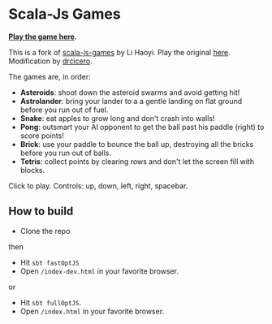 <h1>Scala-Js Games</h1>
<p><b><a href="http://drcicero.github.io/scala-js-games/">Play the game here</a>.</b></p>
<p>
        This is a fork of <a href="https://github.com/lihaoyi/scala-js-games">scala-js-games</a> by Li Haoyi.
        Play the original <a href="http://lihaoyi.github.io/scala-js-games/">here</a>.
        Modification by <a href="https://github.com/drcicero">drcicero</a>.
</p>
<p>
    The games are, in order:

<ul>
    <li><b>Asteroids</b>: shoot down the asteroid swarms and avoid getting hit!</li>
    <li><b>Astrolander</b>: bring your lander to a a gentle landing on flat ground before you run out of fuel.</li>
    <li><b>Snake</b>: eat apples to grow long and don't crash into walls!</li>
    <li><b>Pong</b>: outsmart your AI opponent to get the ball past his paddle (right) to score points!</li>
    <li><b>Brick</b>: use your paddle to bounce the ball up, destroying all the bricks before you run out of balls.</li>
    <li><b>Tetris</b>: collect points by clearing rows and don't let the screen fill with blocks.</li>
</ul>

<p>Click to play. Controls: up, down, left, right, spacebar.</p>

<h2>How to build</h2>

- Clone the repo

then

- Hit `sbt fastOptJS`
- Open `/index-dev.html` in your favorite browser.

or
- Hit `sbt fullOptJS`.
- Open `/index.html` in your favorite browser.
